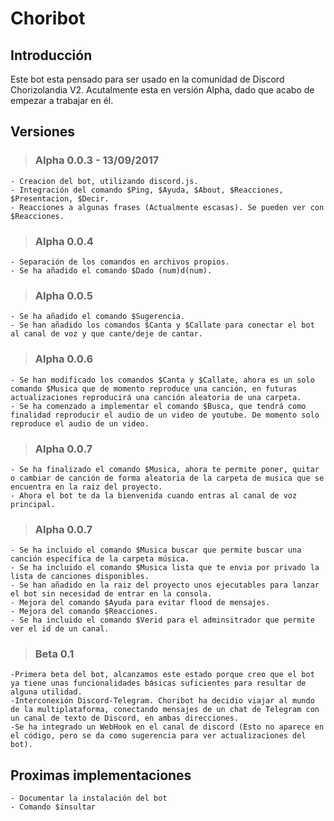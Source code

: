 # Choribot

## Introducción

Este bot esta pensado para ser usado en la comunidad de Discord Chorizolandia V2. Acutalmente esta en versión Alpha, dado que acabo de 
empezar a trabajar en él. 

## Versiones

> ### Alpha 0.0.3 - 13/09/2017
	- Creacion del bot, utilizando discord.js.
	- Integración del comando $Ping, $Ayuda, $About, $Reacciones, $Presentacion, $Decir.
	- Reacciones a algunas frases (Actualmente escasas). Se pueden ver con $Reacciones.
	
> ### Alpha 0.0.4
	- Separación de los comandos en archivos propios.
	- Se ha añadido el comando $Dado (num)d(num).
	
> ### Alpha 0.0.5
	- Se ha añadido el comando $Sugerencia.
	- Se han añadido los comandos $Canta y $Callate para conectar el bot al canal de voz y que cante/deje de cantar.
	
> ### Alpha 0.0.6
	- Se han modificado los comandos $Canta y $Callate, ahora es un solo comando $Musica que de momento reproduce una canción, en futuras actualizaciones reproducirá una canción aleatoria de una carpeta.
	- Se ha comenzado a implementar el comando $Busca, que tendrá como finalidad reproducir el audio de un video de youtube. De momento solo reproduce el audio de un video.

> ### Alpha 0.0.7
	- Se ha finalizado el comando $Musica, ahora te permite poner, quitar o cambiar de canción de forma aleatoria de la carpeta de musica que se encuentra en la raiz del proyecto.
	- Ahora el bot te da la bienvenida cuando entras al canal de voz principal.

> ### Alpha 0.0.7
	- Se ha incluido el comando $Musica buscar que permite buscar una canción específica de la carpeta música.
	- Se ha incluido el comando $Musica lista que te envia por privado la lista de canciones disponibles.
	- Se han añadido en la raiz del proyecto unos ejecutables para lanzar el bot sin necesidad de entrar en la consola.
	- Mejora del comando $Ayuda para evitar flood de mensajes.
	- Mejora del comando $Reacciones.
	- Se ha incluido el comando $Verid para el adminsitrador que permite ver el id de un canal.

> ### Beta 0.1
	-Primera beta del bot, alcanzamos este estado porque creo que el bot ya tiene unas funcionalidades básicas suficientes para resultar de alguna utilidad.
	-Interconexión Discord-Telegram. Choribot ha decidio viajar al mundo de la multiplataforma, conectando mensajes de un chat de Telegram con un canal de texto de Discord, en ambas direcciones.
	-Se ha integrado un WebHook en el canal de discord (Esto no aparece en el código, pero se da como sugerencia para ver actualizaciones del bot).

## Proximas implementaciones
	- Documentar la instalación del bot
	- Comando $insultar